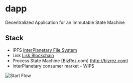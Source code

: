 # dapp
Decentralized Application for an Immutable State Machine

## Stack
- IPFS [InterPlanetary File System](https://ipfs.io/)
- Lisk [Lisk Blockchain](https://lisk.io/)
- Process State Machine [BizRez.com] (http://bizrez.com)
- InterPlanetary consumer market - WIP$

![Start Flow](https://github.com/mallond/dapp/blob/master/processDapp.png)

